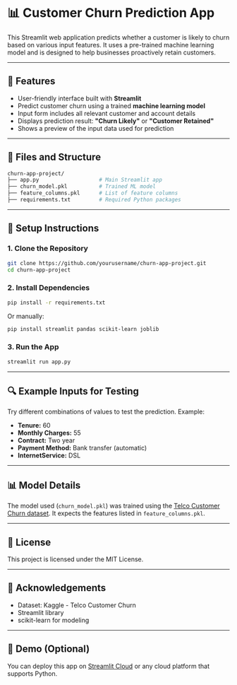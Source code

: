 # 📊 Customer Churn Prediction App

This Streamlit web application predicts whether a customer is likely to churn based on various input features. It uses a pre-trained machine learning model and is designed to help businesses proactively retain customers.

---

## 📄 Features

* User-friendly interface built with **Streamlit**
* Predict customer churn using a trained **machine learning model**
* Input form includes all relevant customer and account details
* Displays prediction result: **"Churn Likely"** or **"Customer Retained"**
* Shows a preview of the input data used for prediction

---

## 📁 Files and Structure

```bash
churn-app-project/
├── app.py                   # Main Streamlit app
├── churn_model.pkl          # Trained ML model
├── feature_columns.pkl      # List of feature columns
├── requirements.txt         # Required Python packages
```

---

## 🔧 Setup Instructions

### 1. Clone the Repository

```bash
git clone https://github.com/yourusername/churn-app-project.git
cd churn-app-project
```

### 2. Install Dependencies

```bash
pip install -r requirements.txt
```

Or manually:

```bash
pip install streamlit pandas scikit-learn joblib
```

### 3. Run the App

```bash
streamlit run app.py
```

---

## 🔍 Example Inputs for Testing

Try different combinations of values to test the prediction. Example:

* **Tenure:** 60
* **Monthly Charges:** 55
* **Contract:** Two year
* **Payment Method:** Bank transfer (automatic)
* **InternetService:** DSL

---

## 📊 Model Details

The model used (`churn_model.pkl`) was trained using the [Telco Customer Churn dataset](https://www.kaggle.com/blastchar/telco-customer-churn).
It expects the features listed in `feature_columns.pkl`.

---

## 💼 License

This project is licensed under the MIT License.

---

## 🙋️ Acknowledgements

* Dataset: Kaggle - Telco Customer Churn
* Streamlit library
* scikit-learn for modeling

---

## 🚀 Demo (Optional)

You can deploy this app on [Streamlit Cloud](https://streamlit.io/cloud) or any cloud platform that supports Python.
